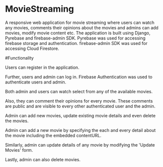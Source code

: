 # MovieStreaming

A responsive web application for movie streaming where users can watch any movies, comments their opinions about the movies and admins can add movies, modify movie content etc. The application is built using Django, Pyrebase and firebase-admin SDK.
Pyrebase was used for accessing firebase storage and authentication. firebase-admin SDK was used for accessing Cloud Firestore.

#Functionality

Users can register in the application.

Further, users and admin can log in. Firebase Authentication was used to authenticate users and admin.

Both admin and users can watch select from any of the available movies.

Also, they can comment their opinions for every movie. These comments are public and are visible to every other authenticated user and the admin.

Admin can add new movies, update existing movie details and even delete the movies.

Admin can add a new movie by specifying the each and every detail about the movie including the embedded contentURL.

Similarly, admin can update details of any movie by modifying the 'Update Movies' form.

Lastly, admin can also delete movies.

